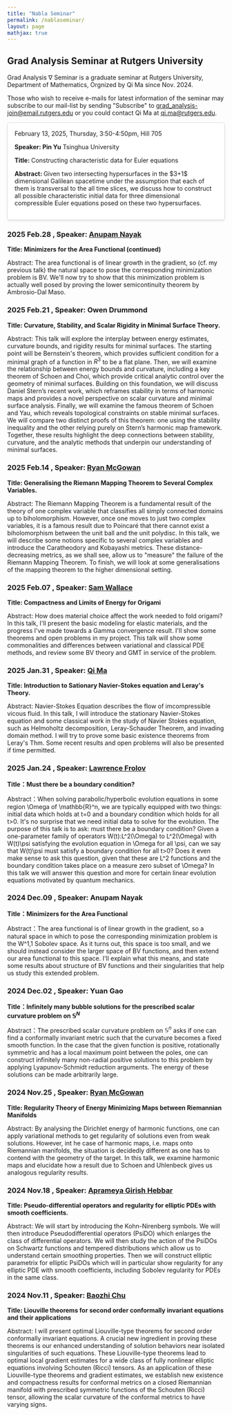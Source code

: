```yaml
---
title: "Nabla Seminar"
permalink: /nablaseminar/
layout: page
mathjax: true
---
```

<script src="https://cdnjs.cloudflare.com/ajax/libs/mathjax/3.2.2/es5/tex-mml-chtml.min.js"></script>
<style>
    .seminar-card {
        background-color: white;
        border: 1px solid #ddd;
        padding: 1rem;
        margin-bottom: 1rem;
        border-radius: 5px;
        box-shadow: 0 2px 4px rgba(0, 0, 0, 0.1);
    }
</style>


## Grad Analysis Seminar at Rutgers University

Grad Analysis $\nabla$ Seminar is a graduate seminar at Rutgers University, Department of Mathematics, Orgnized by Qi Ma since Nov. 2024.

Those who wish to receive e-mails for latest information of the seminar may subscribe to our mail-list by sending "Subscribe" 
to <grad_analysis-join@email.rutgers.edu> or you could contact Qi Ma at <qi.ma@rutgers.edu>.

<div class="seminar-card">
<a>
February 13, 2025, Thursday,  3:50-4:50pm, Hill 705</a>

<p>
<b>
Speaker: Pin Yu</b>
Tsinghua University
<p><b>
Title:
</b>
 Constructing characteristic data for Euler equations<b><p>
Abstract: 
</b>  Given two intersecting hypersurfaces in the $3+1$ dimensional Galilean spacetime under the assumption that each of them is transversal to the all time slices, we discuss how to construct all possible characteristic initial data for three dimensional compressible Euler equations posed on these two hypersurfaces. 

  </div>

### 2025 Feb.28 , Speaker: [Anupam Nayak](https://math.rutgers.edu/people/department-directory/detail/344-department-directory/2176-nayak-anupam)

**Title: Minimizers for the Area Functional (continued)**

Abstract: The area functional is of linear growth in the gradient, so (cf. my previous talk) the natural space to pose the corresponding minimization problem is BV. We'll now try to show that this minimization problem is actually well posed by proving the lower semicontinuity theorem by Ambrosio-Dal Maso.

### 2025 Feb.21 , Speaker: Owen Drummond

**Title: Curvature, Stability, and Scalar Rigidity in Minimal Surface Theory.**

Abstract: This talk will explore the interplay between energy estimates, curvature bounds, and rigidity results for minimal surfaces. The starting point will be Bernstein's theorem, which provides sufficient condition for a minimal graph of a function in $R^3$ to be a flat plane. Then, we will examine the relationship between energy bounds and curvature, including a key theorem of Schoen and Choi, which provide critical analytic control over the geometry of minimal surfaces. Building on this foundation, we will discuss Daniel Stern’s recent work, which reframes stability in terms of harmonic maps and provides a novel perspective on scalar curvature and minimal surface analysis. Finally, we will examine the famous theorem of Schoen and Yau, which reveals topological constraints on stable minimal surfaces. We will compare two distinct proofs of this theorem: one using the stability inequality and the other relying purely on Stern’s harmonic map framework. Together, these results highlight the deep connections between stability, curvature, and the analytic methods that underpin our understanding of minimal surfaces.

### 2025 Feb.14 , Speaker: [Ryan McGowan](https://sites.google.com/view/ryanmcgowan/home)

**Title: Generalising the Riemann Mapping Theorem to Several Complex Variables.**

Abstract: The Riemann Mapping Theorem is a fundamental result of the theory of one complex variable that classifies all simply connected domains up to biholomorphism. However, once one moves to just two complex variables, it is a famous result due to Poincaré that there cannot exist a biholomorphism between the unit ball and the unit polydisc. In this talk, we will describe some notions specific to several complex variables and introduce the Caratheodory and Kobayashi metrics. These distance-decreasing metrics, as we shall see, allow us to "measure" the failure of the Riemann Mapping Theorem. To finish, we will look at some generalisations of the mapping theorem to the higher dimensional setting.

### 2025 Feb.07 , Speaker: [Sam Wallace](https://sites.math.rutgers.edu/~stw77/)

**Title: Compactness and Limits of Energy for Origami**

Abstract: How does material choice affect the work needed to fold origami? In this talk, I'll present the basic modeling for elastic materials, and the progress I've made towards a Gamma convergence result. I'll show some theorems and open problems in my project. This talk will show some commonalities and differences between variational and classical PDE methods, and review some BV theory and GMT in service of the problem.

### 2025 Jan.31 , Speaker: [Qi Ma](https://maqi-math.github.io/)

**Title: Introduction to Sationary Navier-Stokes equation and Leray's Theory.**

Abstract: Navier-Stokes Equation describes the flow of imcompressible vicous fluid. In this talk, I will introduce the stationary Navier-Stokes equation and some classical work in the study of Navier Stokes equation, such as Helmoholtz decomposition, Leray-Schauder Theorem, and invading domain method. I will try to prove some basic existence theorems from Leray's Thm. Some recent results and open problems will also be presented if time permitted.


### 2025 Jan.24 , Speaker: [Lawrence Frolov](https://sites.math.rutgers.edu/~laf230/)

**Title：Must there be a boundary condition?**

Abstract：When solving parabolic/hyperbolic evolution equations in some region \Omega of \mathbb{R}^n, we are typically equipped with two things: initial data which holds at t=0 and a boundary condition which holds for all t>0. It's no surprise that we need initial data to solve for the evolution. The purpose of this talk is to ask: must there be a boundary condition? Given a one-parameter family of operators W(t):L^2(\Omega) to L^2(\Omega) with W(t)\psi satisfying the evolution equation in \Omega for all \psi, can we say that W(t)\psi must satisfy a boundary condition for all t>0? Does it even make sense to ask this question, given that these are L^2 functions and the boundary condition takes place on a measure zero subset of \Omega? In this talk we will answer this question and more for certain linear evolution equations motivated by quantum mechanics.

### 2024 Dec.09 , Speaker: Anupam Nayak

**Title：Minimizers for the Area Functional**

Abstract：The area functional is of linear growth in the gradient, so a natural space in which to pose the corresponding minimization problem is the W^1,1 Sobolev space. As it turns out, this space is too small, and we should instead consider the larger space of BV functions, and then extend our area functional to this space. I'll explain what this means, and state some results about structure of BV functions and their singularities that help us study this extended problem.

### 2024 Dec.02 , Speaker: Yuan Gao

**Title：Infinitely many bubble solutions for the prescribed scalar curvature problem on $\mathbb{S}^N$**

Abstract：The prescribed scalar curvature problem on $\mathbb{S}^n$  asks if one can find a conformally invariant metric such that the curvature becomes a fixed smooth function. In the case that the given function is positive, rotationally symmetric and has a local maximum point between the poles, one can construct infinitely many non-radial positive solutions to this problem by applying Lyapunov-Schmidt reduction arguments. The energy of these solutions can be made arbitrarily large.


### 2024 Nov.25 , Speaker: [Ryan McGowan](https://sites.google.com/view/ryanmcgowan/home)

**Title: Regularity Theory of Energy Minimizing Maps between Riemannian Manifolds**

Abstract: By analysing the Dirichlet energy of harmonic functions, one can apply variational methods to get regularity of solutions even from weak solutions. However, int he case of harmonic maps, i.e. maps onto Riemannian manifolds, the situation is decidedly different as one has to contend with the geometry of the target. In this talk, we examine harmonic maps and elucidate how a result due to Schoen and Uhlenbeck gives us analogous regularity results.

### 2024 Nov.18 , Speaker: **[Aprameya Girish Hebbar](https://sites.google.com/view/gh-aprameya/)**
**Title: Pseudo-differential operators and regularity for elliptic PDEs with smooth coefficients.**

Abstract: We will start by introducing the Kohn-Nirenberg symbols. 
We will then introduce Pseudodifferential operators (PsiDO) which enlarges the class of differential operators. We will then study the action of the PsiDOs on Schwartz functions and tempered distributions which allow us to understand certain smoothing properties. Then we will construct elliptic parametrix for elliptic PsiDOs which will in particular show regularity for any elliptic PDE with smooth coefficients, including Sobolev regularity for PDEs in the same class.


### 2024 Nov.11 , Speaker: **[Baozhi Chu](https://sites.google.com/view/baozhi)**
  
    
  **Title: Liouville theorems for second order conformally invariant equations and their applications** 

  Abstract: I will present optimal Liouville-type theorems for second order conformally invariant equations. A crucial new ingredient in proving these theorems is our enhanced understanding of solution behaviors near isolated singularities of such equations. These Liouville-type theorems lead to optimal local gradient estimates for a wide class of fully nonlinear elliptic equations involving Schouten (Ricci) tensors. As an application of these Liouville-type theorems  and gradient estimates, we establish new existence and compactness results for conformal metrics on a closed Riemannian manifold with prescribed symmetric functions of the Schouten (Ricci) tensor, allowing the scalar curvature of the conformal metrics to have varying signs. 

